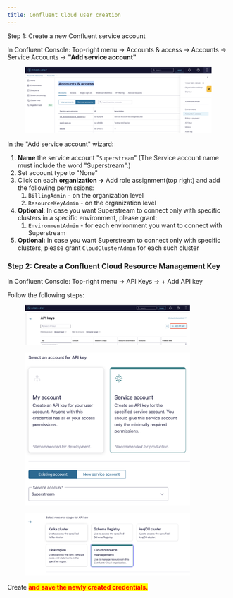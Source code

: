 ```yaml
---
title: Confluent Cloud user creation
---
```


Step 1: Create a new Confluent service account

In Confluent Console: Top-right menu -> Accounts & access -> Accounts -> Service Accounts -> **"Add service account"**

<figure><img src="../assets/Screenshot 2025-01-14 at 10.02.26.png" alt=""><figcaption></figcaption></figure>

In the "Add service account" wizard:

1. **Name** the service account "`Superstream`" (The Service account name must include the word "Superstream".)
2. Set account type to "None"
3. Click on each **organization ->**  Add role assignment(top right) and add the following permissions:
   1. `BillingAdmin` - on the organization level
   2. `ResourceKeyAdmin` - on the organization level
4. **Optional**: In case you want Superstream to connect only with specific clusters in a specific environment, please grant:
   1. `EnvironmentAdmin` - for each environment you want to connect with Superstream
5. **Optional:** In case you want Superstream to connect only with specific clusters, please grant `CloudClusterAdmin` for each such cluster

### Step 2: Create a Confluent Cloud Resource Management Key

In Confluent Console: Top-right menu -> API Keys -> + Add API key

Follow the following steps:

<div align="left"><figure><img src="../assets/Screenshot 2024-10-06 at 20.37.52.png" alt="" width="375"><figcaption></figcaption></figure></div>

<div align="left"><figure><img src="../assets/Screenshot 2024-10-15 at 14.10.00.png" alt="" width="375"><figcaption></figcaption></figure></div>

<div align="left"><figure><img src="../assets/Screenshot 2024-10-06 at 20.39.28.png" alt="" width="375"><figcaption></figcaption></figure></div>

Create <mark style="color:red;">**and save the newly created credentials.**</mark>
